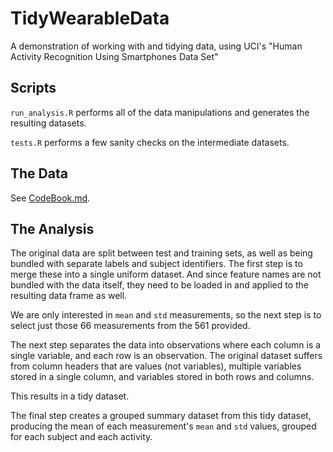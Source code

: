 # TidyWearableData
A demonstration of working with and tidying data, using UCI's "Human Activity Recognition Using Smartphones Data Set"

## Scripts

`run_analysis.R` performs all of the data manipulations and generates the resulting datasets.

`tests.R` performs a few sanity checks on the intermediate datasets.


## The Data

See [CodeBook.md](CodeBook.md).


## The Analysis

The original data are split between test and training sets, as well as being bundled with separate labels and subject identifiers. The first step is to merge these into a single uniform dataset. And since feature names are not bundled with the data itself, they need to be loaded in and applied to the resulting data frame as well.

We are only interested in `mean` and `std` measurements, so the next step is to select just those 66 measurements from the 561 provided.

The next step separates the data into observations where each column is a single variable, and each row is an observation. The original dataset suffers from column headers that are values (not variables), multiple variables stored in a single column, and variables stored in both rows and columns.

This results in a tidy dataset.

The final step creates a grouped summary dataset from this tidy dataset, producing the mean of each measurement's `mean` and `std` values, grouped for each subject and each activity.